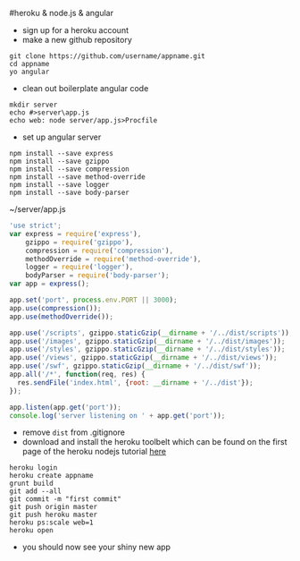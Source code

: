 #heroku & node.js & angular

* sign up for a heroku account
* make a new github repository

```dos
git clone https://github.com/username/appname.git
cd appname
yo angular

```

* clean out boilerplate angular code

```dos
mkdir server
echo #>server\app.js
echo web: node server/app.js>Procfile
```
* set up angular server

```dos
npm install --save express
npm install --save gzippo
npm install --save compression
npm install --save method-override
npm install --save logger
npm install --save body-parser
```
~/server/app.js
```javascript
'use strict';
var express = require('express'),
    gzippo = require('gzippo'),
    compression = require('compression'),
    methodOverride = require('method-override'),
    logger = require('logger'),
    bodyParser = require('body-parser');
var app = express();

app.set('port', process.env.PORT || 3000);
app.use(compression());
app.use(methodOverride());

app.use('/scripts', gzippo.staticGzip(__dirname + '/../dist/scripts'));
app.use('/images', gzippo.staticGzip(__dirname + '/../dist/images'));
app.use('/styles', gzippo.staticGzip(__dirname + '/../dist/styles'));
app.use('/views', gzippo.staticGzip(__dirname + '/../dist/views'));
app.use('/swf', gzippo.staticGzip(__dirname + '/../dist/swf'));
app.all('/*', function(req, res) {
  res.sendFile('index.html', {root: __dirname + '/../dist'});
});  

app.listen(app.get('port'));
console.log('server listening on ' + app.get('port'));
```
* remove `dist` from .gitignore
* download and install the heroku toolbelt which can be found on the first page of the heroku nodejs tutorial [here](https://devcenter.heroku.com/articles/getting-started-with-nodejs#set-up)

```dos
heroku login
heroku create appname
grunt build
git add --all
git commit -m "first commit"
git push origin master
git push heroku master
heroku ps:scale web=1
heroku open
```
* you should now see your shiny new app